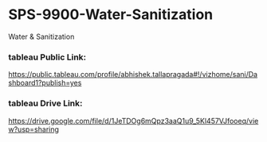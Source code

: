 # SPS-9900-Water-Sanitization
Water &amp; Sanitization

### tableau Public Link:
https://public.tableau.com/profile/abhishek.tallapragada#!/vizhome/sani/Dashboard1?publish=yes

### tableau Drive Link:

https://drive.google.com/file/d/1JeTDOg6mQpz3aaQ1u9_5Kl457VJfooeq/view?usp=sharing
